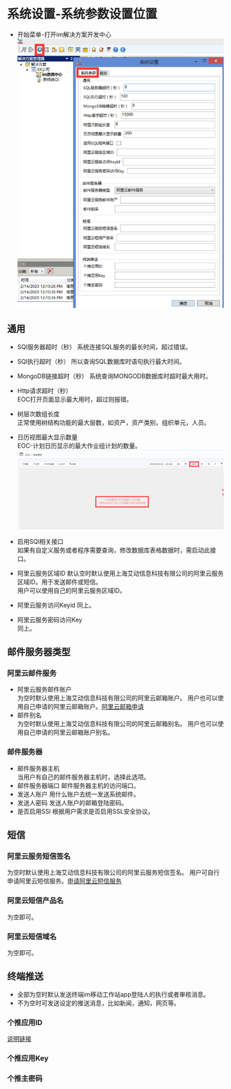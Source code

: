 # 系统设置-系统参数设置位置
* 开始菜单-打开im解决方案开发中心
![系统参数](./images/系统参数.png)
## 通用  
* SQl服务器超时（秒）
系统连接SQL服务的最长时间，超过错误。
* SQl执行超时（秒）
所以查询SQL数据库时语句执行最大时间。
* MongoDB链接超时（秒）
系统查询MONGODB数据库时超时最大用时。
* Http请求超时（秒）  
EOC打开页面显示最大用时，超过则报错。
* 树层次数组长度  
正常使用树结构功能的最大层数，如资产，资产类别，组织单元，人员。

* 日历视图最大显示数量  
EOC-计划日历显示的最大作业组计划的数量。  
![显示最大数](./images/计划显示.png)
* 启用SQl相关接口  
如果有自定义服务或者程序需要查询，修改数据库表格数据时，需启动此接口。
* 阿里云服务区域ID
默认空时默认使用上海艾动信息科技有限公司的阿里云服务区域ID。用于发送邮件或短信。  
用户可以使用自己的阿里云服务区域ID。
* 阿里云服务访问Keyid
同上。
* 阿里云服务密码访问Key  
同上。
## 邮件服务器类型
### 阿里云邮件服务  
* 阿里云服务邮件账户  
为空时默认使用上海艾动信息科技有限公司的阿里云邮箱账户。
用户也可以使用自己申请的阿里云邮箱账户。[阿里云邮箱申请](https://wanwang.aliyun.com/mail/?spm=5176.10695662.945047.1.5c0c49045knmxW&aly_as=A0c9ek1O)
* 邮件别名  
为空时默认使用上海艾动信息科技有限公司的阿里云邮箱别名。
用户也可以使用自己申请的阿里云邮箱账户别名。
### 邮件服务器  
* 邮件服务器主机  
当用户有自己的邮件服务器主机时，选择此选项。
* 邮件服务器端口
邮件服务器主机的访问端口。
* 发送人账户
用什么账户去统一发送系统邮件。
* 发送人密码
发送人账户的邮箱登陆密码。
* 是否启用SSl
根据用户需求是否启用SSL安全协议。

## 短信
### 阿里云服务短信签名
为空时默认使用上海艾动信息科技有限公司的阿里云服务短信签名。
用户可自行申请阿里云短信服务。[申请阿里云短信服务](https://www.aliyun.com/product/sms?utm_content=se_1003106256)
### 阿里云短信产品名
为空即可。
### 阿里云短信域名
为空即可。
## 终端推送
* 全部为空时默认发送终端im移动工作站app登陆人的执行或者审核消息。
* 不为空时可发送设定的推送消息，比如新闻，通知，网页等。
### 个推应用ID
[说明链接](http://docs.getui.com/getui/start/devcenter/)
### 个推应用Key
### 个推主密码 

